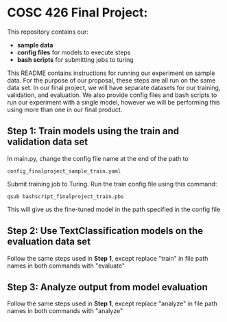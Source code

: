 # COSC 426 Final Project:
This repository contains our:
- **sample data**
- **config files** for models to execute steps
- **bash scripts** for submitting jobs to turing

This README contains instructions for running our experiment on sample data. For the purpose of our proposal, these steps are all run on the same data set. In our final project, we will have separate datasets for our training, validation, and evaluation. We also provide config files and bash scripts to run our experiment with a single model, however we will be performing this using more than one in our final product.

## Step 1: Train models using the train and validation data set
In main.py, change the config file name at the end of the path to
```
config_finalproject_sample_train.yaml
```
Submit training job to Turing. Run the train config file using this command:
```
qsub bashscript_finalproject_train.pbs
```

This will give us the fine-tuned model in the path specified in the config file

## Step 2: Use TextClassification models on the evaluation data set

Follow the same steps used in **Step 1**, except replace "train" in file path names in both commands with "evaluate"

## Step 3: Analyze output from model evaluation
Follow the same steps used in **Step 1**, except replace "analyze" in file path names in both commands with "analyze"
